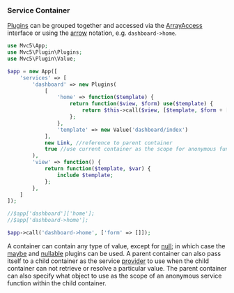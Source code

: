 ### Service Container
[Plugins](#plugins) can be grouped together and accessed via the [ArrayAccess](http://php.net/manual/en/class.arrayaccess.php) interface or using the [arrow](https://github.com/mvc5/mvc5/blob/master/src/Arg.php#L106) notation, e.g. <code>dashboard->home</code>.
```php
use Mvc5\App;
use Mvc5\Plugin\Plugins;
use Mvc5\Plugin\Value;

$app = new App([
    'services' => [
        'dashboard' => new Plugins(
            [
                'home' => function($template) {
                    return function($view, $form) use($template) {
                        return $this->call($view, [$template, $form + ['message' => 'Demo Page']]);
                    };
                },
                'template' => new Value('dashboard/index')
            ],
            new Link, //reference to parent container
            true //use current container as the scope for anonymous functions
        ),
        'view' => function() {
            return function($template, $var) {
                include $template;
            };
        },
    ]
]);

//$app['dashboard']['home'];
//$app['dashboard->home'];

$app->call('dashboard->home', ['form' => []]);
```
A container can contain any type of value, except for [null](http://php.net/manual/en/language.types.null.php); in which case the [maybe](#maybe) and [nullable](#nullable) plugins can be used. A parent container can also pass itself to a child container as the service [provider](https://github.com/mvc5/mvc5/blob/master/src/Resolver/Resolver.php#L73) to use when the child container can not retrieve or resolve a particular value. The parent container can also specify what object to use as the scope of an anonymous service function within the child container.

